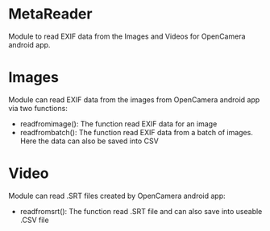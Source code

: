 # MetaReader
Module to read EXIF data from the Images and Videos for OpenCamera android app. 

# Images
Module can read EXIF data from the images from OpenCamera android app via two functions:
 - readfromimage(): The function read EXIF data for an image
 - readfrombatch(): The function read EXIF data from a batch of images. Here the data can also be saved into CSV

# Video
Module can read .SRT files created by OpenCamera android app:
 - readfromsrt(): The function read .SRT file and can also save into useable .CSV file